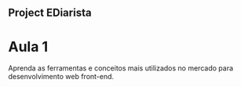 ## Project EDiarista

# Aula 1

Aprenda as ferramentas e conceitos mais utilizados no mercado para desenvolvimento web front-end.